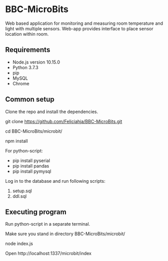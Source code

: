 # BBC-MicroBits
Web based application for monitoring and measuring room temperature and light with multiple sensors. Web-app provides interface to place sensor location within room.

## Requirements

- Node.js version 10.15.0
- Python 3.7.3
- pip
- MySQL
- Chrome


## Common setup

Clone the repo and install the dependencies.

git clone https://github.com/Feliciahja/BBC-MicroBits.git

cd BBC-MicroBits/microbit/

npm install

For python-script:
- pip install pyserial
- pip install pandas
- pip install pymysql

Log in to the database and run following scripts:
1. setup.sql
2. ddl.sql

## Executing program

Run python-script in a separate terminal.

Make sure you stand in directory BBC-MicroBits/microbit/

node index.js

Open http://localhost:1337/microbit/index

